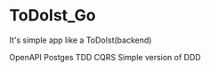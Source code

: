 # ToDoIst_Go

It's simple app like a ToDoIst(backend)

OpenAPI
Postges
TDD
CQRS
Simple version of DDD
